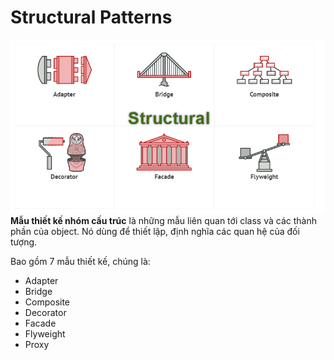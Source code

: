 # Structural Patterns
![img.png](../../../../assets/structural.png)
**Mẫu thiết kế nhóm cấu trúc** là những mẫu liên quan tới class và các thành phần của object. Nó dùng để thiết lập, định nghĩa các quan hệ của đối tượng.

Bao gồm 7 mẫu thiết kế, chúng là:
- Adapter
- Bridge
- Composite
- Decorator
- Facade
- Flyweight
- Proxy